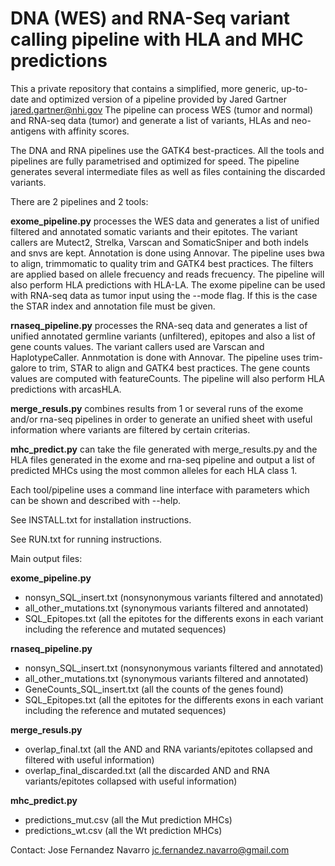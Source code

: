 # DNA (WES) and RNA-Seq variant calling pipeline with HLA and MHC predictions
This a private repository that contains a simplified, more generic, up-to-date
and optimized version of a pipeline provided by Jared Gartner <jared.gartner@nhi.gov>
The pipeline can process WES (tumor and normal) and RNA-seq data (tumor)
and generate a list of variants, HLAs and neo-antigens with affinity scores. 

The DNA and RNA pipelines use the GATK4 best-practices.
All the tools and pipelines are fully parametrised and optimized for speed. 
The pipeline generates several intermediate files as well as files containing
the discarded variants.

There are 2 pipelines and 2 tools:

**exome_pipeline.py** processes the WES data and generates a list of unified
filtered and annotated somatic variants and their epitotes. The variant callers
are Mutect2, Strelka, Varscan and SomaticSniper and both indels and snvs are
kept. Annotation is done using Annovar. 
The pipeline uses bwa to align, trimmomatic to quality trim and GATK4
best practices. The filters are applied based on allele frecuency and reads
frecuency. The pipeline will also perform HLA predictions with HLA-LA.
The exome pipeline can be used with RNA-seq data as tumor input using the --mode
flag. If this is the case the STAR index and annotation file must be given.

**rnaseq_pipeline.py** processes the RNA-seq data and generates a list of unified
annotated germline variants (unfiltered), epitopes and also a list of gene counts values. 
The variant callers used are Varscan and HaplotypeCaller. Annmotation is done with Annovar.
The pipeline uses trim-galore to trim, STAR to align and GATK4 best practices. 
The gene counts values are computed with featureCounts.
The pipeline will also perform HLA predictions with arcasHLA.

**merge_resuls.py** combines results from 1 or several runs of the exome and/or rna-seq
pipelines in order to generate an unified sheet with useful information where
variants are filtered by certain criterias. 

**mhc_predict.py** can take the file generated with merge_results.py and the HLA files
generated in the exome and rna-seq pipeline and output a list of predicted MHCs
using the most common alleles for each HLA class 1. 

Each tool/pipeline uses a command line interface with parameters which
can be shown and described with --help.

See INSTALL.txt for installation instructions. 

See RUN.txt for running instructions.

Main output files:

**exome_pipeline.py** 
- nonsyn_SQL_insert.txt (nonsynonymous variants filtered and annotated)
- all_other_mutations.txt (synonymous variants filtered and annotated)
- SQL_Epitopes.txt (all the epitotes for the differents exons in each variant including the reference and mutated sequences)

**rnaseq_pipeline.py** 
- nonsyn_SQL_insert.txt (nonsynonymous variants filtered and annotated)
- all_other_mutations.txt (synonymous variants filtered and annotated)
- GeneCounts_SQL_insert.txt (all the counts of the genes found)
- SQL_Epitopes.txt (all the epitotes for the differents exons in each variant including the reference and mutated sequences)

**merge_resuls.py** 
- overlap_final.txt (all the AND and RNA variants/epitotes collapsed and filtered with useful information)
- overlap_final_discarded.txt (all the discarded AND and RNA variants/epitotes collapsed with useful information)

**mhc_predict.py** 
- predictions_mut.csv (all the Mut prediction MHCs)
- predictions_wt.csv (all the Wt prediction MHCs)

Contact: Jose Fernandez Navarro <jc.fernandez.navarro@gmail.com>


